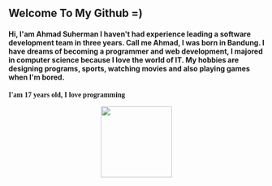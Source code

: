## Welcome To My Github =)

<h4>Hi, I'am Ahmad Suherman I haven't had experience leading a software development team in three years. Call me Ahmad, I was born in Bandung. I have dreams of becoming a programmer and web development, I majored in computer science because I love the world of IT. My hobbies are designing programs, sports, watching movies and also playing games when I'm bored.
</h4>

<p style="font-family: 'Lucida Grande';"><strong>I'am 17 years old, I love programming</strong></p>

 <p align="center">
   <a target="_blank" rel="noopener noreferrer" href="https://media.tenor.com/images/af3dcca5e8ce32a3110558d43a2d8ae2/tenor.gif"><img src="https://media.tenor.com/images/af3dcca5e8ce32a3110558d43a2d8ae2/tenor.gif" width="140" data-canonical-src="https://media.tenor.com/images/af3dcca5e8ce32a3110558d43a2d8ae2/tenor.gif" style="max-width:100%;"></a>
   <br><br>
</p>
<!-- <img src="https://media.tenor.com/images/da3e4ab91ed7f29a29edf868cb9953c0/tenor.gif" width="50"> -->
